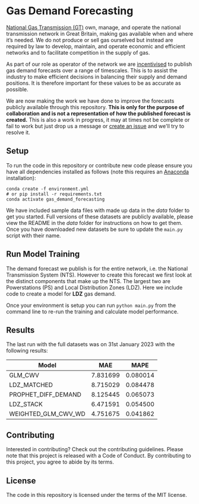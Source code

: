 # Gas Demand Forecasting
[National Gas Transmission (GT)](https://www.nationalgas.com/) own, manage, and operate the national transmission network in Great Britain, making gas available when and where it’s needed. We do not produce or sell gas ourselved but instead are required by law to develop, maintain, and operate economic and efficient networks and to facilitate competition in the supply of gas. 

As part of our role as operator of the network we are [incentivised](https://www.nationalgas.com/about-us/system-operator-incentives/demand-forecasting) to publish gas demand forecasts over a range of timescales. This is to assist the industry to make efficient decisions in balancing their supply and demand positions. It is therefore important for these values to be as accurate as possible. 

We are now making the work we have done to improve the forecasts publicly available through this repository. **This is only for the purpose of collaboration and is not a representation of how the published forecast is created.** This is also a work in progress, it may at times not be complete or fail to work but just drop us a message or [create an issue](https://docs.github.com/en/issues/tracking-your-work-with-issues/creating-an-issue) and we'll try to resolve it.

## Setup

To run the code in this repository or contribute new code please ensure you have all dependencies installed as follows (note this requires an [Anaconda](https://www.anaconda.com/) installation):

```
conda create -f environment.yml
# or pip install -r requirements.txt
conda activate gas_demand_forecasting
```

We have included sample data files with made up data in the _data_ folder to get you started. Full versions of these datasets are publicly available, please view the README in the _data_ folder for instructions on how to get them. Once you have downloaded new datasets be sure to update the `main.py` script with their name.

## Run Model Training

The demand forecast we publish is for the entire network, i.e. the National Transmission System (NTS). However to create this forecast we first look at the distinct components that make up the NTS. The largest two are Powerstations (PS) and Local Distribution Zones (LDZ). Here we include code to create a model for **LDZ** gas demand. 

Once your environment is setup you can run `python main.py` from the command line to re-run the training and calculate model performance. 

## Results

The last run with the full datasets was on 31st January 2023 with the following results:

|Model|MAE|MAPE|
---|---|---|
|GLM_CWV|7.831699|0.080014|
|LDZ_MATCHED|8.715029|0.084478|
|PROPHET_DIFF_DEMAND|8.125445|0.065073|
|LDZ_STACK|6.471591|0.054500|
|WEIGHTED_GLM_CWV_WD|4.751675|0.041862|


## Contributing

Interested in contributing? Check out the contributing guidelines. Please note that this project is released with a Code of Conduct. By contributing to this project, you agree to abide by its terms.

## License

The code in this repository is licensed under the terms of the MIT license.